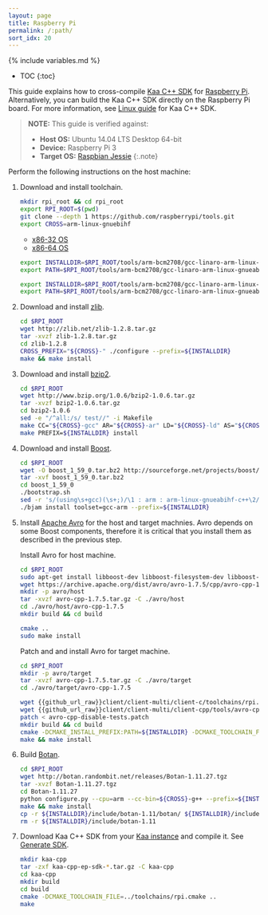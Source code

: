 ```yaml
---
layout: page
title: Raspberry Pi
permalink: /:path/
sort_idx: 20
---
```


{% include variables.md %}

* TOC
{:toc}

This guide explains how to cross-compile [Kaa C++ SDK]({{root_url}}Glossary/#kaa-sdk-type) for [Raspberry Pi](https://www.raspberrypi.org/).
Alternatively, you can build the Kaa C++ SDK directly on the Raspberry Pi board.
For more information, see [Linux guide]({{root_url}}Programming-guide/Using-Kaa-endpoint-SDKs/C++/SDK-Linux/) for Kaa C++ SDK.

>**NOTE:** This guide is verified against:
>
> * **Host OS:** Ubuntu 14.04 LTS Desktop 64-bit
> * **Device:** Raspberry Pi 3
> * **Target OS:** [Raspbian Jessie](https://www.raspberrypi.org/downloads/)
{:.note}

Perform the following instructions on the host machine:

1. Download and install toolchain.

   ```bash
   mkdir rpi_root && cd rpi_root
   export RPI_ROOT=$(pwd)
   git clone --depth 1 https://github.com/raspberrypi/tools.git
   export CROSS=arm-linux-gnuebihf
   ```

   <ul class="nav nav-tabs">
   <li class="active"><a data-toggle="tab" href="#32">x86-32 OS</a></li>
   <li><a data-toggle="tab" href="#64">x86-64 OS</a></li>
   </ul>

   <div class="tab-content"><div id="32" class="tab-pane fade in active" markdown="1" >

   ```bash
   export INSTALLDIR=$RPI_ROOT/tools/arm-bcm2708/gcc-linaro-arm-linux-gnueabihf-raspbian/arm-linux-gnueabihf/libc/usr
   export PATH=$RPI_ROOT/tools/arm-bcm2708/gcc-linaro-arm-linux-gnueabihf-raspbian/bin:$PATH
   ```

   </div><div id="64" class="tab-pane fade" markdown="1" >

   ```bash
   export INSTALLDIR=$RPI_ROOT/tools/arm-bcm2708/gcc-linaro-arm-linux-gnueabihf-raspbian-x64/arm-linux-gnueabihf/libc/usr
   export PATH=$RPI_ROOT/tools/arm-bcm2708/gcc-linaro-arm-linux-gnueabihf-raspbian-x64/bin:$PATH
   ```

   </div>
   </div>

2. Download and install [zlib](http://www.zlib.net/).

   ```bash
   cd $RPI_ROOT
   wget http://zlib.net/zlib-1.2.8.tar.gz
   tar -xvzf zlib-1.2.8.tar.gz
   cd zlib-1.2.8
   CROSS_PREFIX="${CROSS}-" ./configure --prefix=${INSTALLDIR}
   make && make install
   ```

3. Download and install [bzip2](http://www.bzip.org/).

   ```bash
   cd $RPI_ROOT
   wget http://www.bzip.org/1.0.6/bzip2-1.0.6.tar.gz
   tar -xvzf bzip2-1.0.6.tar.gz
   cd bzip2-1.0.6
   sed -e "/^all:/s/ test//" -i Makefile
   make CC="${CROSS}-gcc" AR="${CROSS}-ar" LD="${CROSS}-ld" AS="${CROSS}-as"
   make PREFIX=${INSTALLDIR} install
   ```

4. Download and install [Boost](http://www.boost.org/users/download/).

   ```bash
   cd $RPI_ROOT
   wget -O boost_1_59_0.tar.bz2 http://sourceforge.net/projects/boost/files/boost/1.59.0/boost_1_59_0.tar.bz2/download
   tar -xvf boost_1_59_0.tar.bz2
   cd boost_1_59_0
   ./bootstrap.sh
   sed -r 's/(using\s+gcc)(\s+;)/\1 : arm : arm-linux-gnueabihf-c++\2/g' -i project-config.jam
   ./bjam install toolset=gcc-arm --prefix=${INSTALLDIR}
   ```

5. Install [Apache Avro](https://avro.apache.org/) for the host and target machnies.
Avro depends on some Boost components, therefore it is critical that you install them as described in the previous step.

    Install Avro for host machine.
    
   ```bash
   cd $RPI_ROOT
   sudo apt-get install libboost-dev libboost-filesystem-dev libboost-iostreams-dev libboost-program-options-dev libboost-system-dev
   wget https://archive.apache.org/dist/avro/avro-1.7.5/cpp/avro-cpp-1.7.5.tar.gz
   mkdir -p avro/host
   tar -xvzf avro-cpp-1.7.5.tar.gz -C ./avro/host
   cd ./avro/host/avro-cpp-1.7.5
   mkdir build && cd build

   cmake ..
   sudo make install
   ```

    Patch and and install Avro for target machine.

   ```bash
   cd $RPI_ROOT
   mkdir -p avro/target
   tar -xvzf avro-cpp-1.7.5.tar.gz -C ./avro/target
   cd ./avro/target/avro-cpp-1.7.5

   wget {{github_url_raw}}client/client-multi/client-c/toolchains/rpi.cmake
   wget {{github_url_raw}}client/client-multi/client-cpp/tools/avro-cpp-disable-tests.patch
   patch < avro-cpp-disable-tests.patch
   mkdir build && cd build
   cmake -DCMAKE_INSTALL_PREFIX:PATH=${INSTALLDIR} -DCMAKE_TOOLCHAIN_FILE=../rpi.cmake ..
   make && make install
   ```
   
6. Build [Botan](https://botan.randombit.net/).

   ```bash
   cd $RPI_ROOT
   wget http://botan.randombit.net/releases/Botan-1.11.27.tgz
   tar -xvzf Botan-1.11.27.tgz
   cd Botan-1.11.27
   python configure.py --cpu=arm --cc-bin=${CROSS}-g++ --prefix=${INSTALLDIR}
   make && make install
   cp -r ${INSTALLDIR}/include/botan-1.11/botan/ ${INSTALLDIR}/include
   rm -r ${INSTALLDIR}/include/botan-1.11
   ```

7. Download Kaa C++ SDK from your [Kaa instance]({{root_url}}Glossary/#kaa-instance-kaa-deployment) and compile it.
See [Generate SDK](Programming-guide/Your-first-Kaa-application/#generate-sdk).

   ```bash
   mkdir kaa-cpp
   tar -zxf kaa-cpp-ep-sdk-*.tar.gz -C kaa-cpp
   cd kaa-cpp
   mkdir build
   cd build
   cmake -DCMAKE_TOOLCHAIN_FILE=../toolchains/rpi.cmake ..
   make
   ```